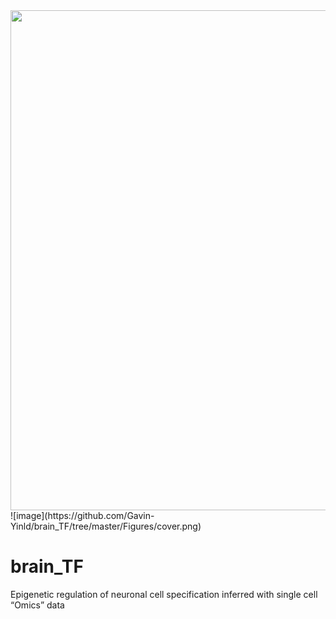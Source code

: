 <div align=center><img width="1000" height="800" src="https://github.com/Gavin-Yinld/brain_TF/tree/master/Figures/cover.png"/></div>
![image](https://github.com/Gavin-Yinld/brain_TF/tree/master/Figures/cover.png)

# brain_TF
Epigenetic regulation of neuronal cell specification inferred with single cell “Omics” data
